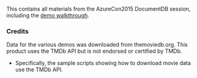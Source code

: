 
This contains all materials from the AzureCon2015 DocumentDB session, including the [demo walkthrough](demowalkthrough.md).

### Credits
Data for the various demos was downloaded from themoviedb.org.
This product uses the TMDb API but is not endorsed or certified by TMDb.
* Specifically, the sample scripts showing how to download movie data use the TMDb API.
